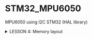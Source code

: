 # STM32_MPU6050
MPU6050 using I2C STM32 (HAL library)
<details>
<summary>LESSON 4: Memory layout</summary>

- **Memory segments**: Code, Data, Heap, Stack
- **Alignment**: Importance of memory alignment
- **Tools**: `objdump`, `gdb`

</details>
